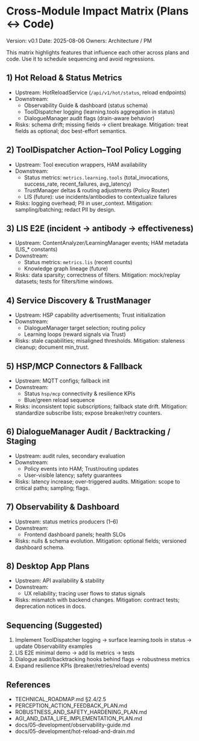 # Cross-Module Impact Matrix (Plans ↔ Code)

Version: v0.1
Date: 2025-08-06
Owners: Architecture / PM

This matrix highlights features that influence each other across plans and code. Use it to schedule sequencing and avoid regressions.

## 1) Hot Reload & Status Metrics
- Upstream: HotReloadService (`/api/v1/hot/status`, reload endpoints)
- Downstream:
  - Observability Guide & dashboard (status schema)
  - ToolDispatcher logging (learning.tools aggregation in status)
  - DialogueManager audit flags (drain-aware behavior)
- Risks: schema drift; missing fields → client breakage. Mitigation: treat fields as optional; doc best-effort semantics.

## 2) ToolDispatcher Action–Tool Policy Logging
- Upstream: Tool execution wrappers, HAM availability
- Downstream:
  - Status metrics: `metrics.learning.tools` (total_invocations, success_rate, recent_failures, avg_latency)
  - TrustManager deltas & routing adjustments (Policy Router)
  - LIS (future): use incidents/antibodies to contextualize failures
- Risks: logging overhead; PII in user_context. Mitigation: sampling/batching; redact PII by design.

## 3) LIS E2E (incident → antibody → effectiveness)
- Upstream: ContentAnalyzer/LearningManager events; HAM metadata (LIS_* constants)
- Downstream:
  - Status metrics: `metrics.lis` (recent counts)
  - Knowledge graph lineage (future)
- Risks: data sparsity; correctness of filters. Mitigation: mock/replay datasets; tests for filters/time windows.

## 4) Service Discovery & TrustManager
- Upstream: HSP capability advertisements; Trust initialization
- Downstream:
  - DialogueManager target selection; routing policy
  - Learning loops (reward signals via Trust)
- Risks: stale capabilities; misaligned thresholds. Mitigation: staleness cleanup; document min_trust.

## 5) HSP/MCP Connectors & Fallback
- Upstream: MQTT configs; fallback init
- Downstream:
  - Status `hsp/mcp` connectivity & resilience KPIs
  - Blue/green reload sequence
- Risks: inconsistent topic subscriptions; fallback state drift. Mitigation: standardize subscribe lists; expose breaker/retry counters.

## 6) DialogueManager Audit / Backtracking / Staging
- Upstream: audit rules, secondary evaluation
- Downstream:
  - Policy events into HAM; Trust/routing updates
  - User-visible latency; safety guarantees
- Risks: latency increase; over-triggered audits. Mitigation: scope to critical paths; sampling; flags.

## 7) Observability & Dashboard
- Upstream: status metrics producers (1–6)
- Downstream:
  - Frontend dashboard panels; health SLOs
- Risks: nulls & schema evolution. Mitigation: optional fields; versioned dashboard schema.

## 8) Desktop App Plans
- Upstream: API availability & stability
- Downstream:
  - UX reliability; tracing user flows to status signals
- Risks: mismatch with backend changes. Mitigation: contract tests; deprecation notices in docs.

## Sequencing (Suggested)
1) Implement ToolDispatcher logging → surface learning.tools in status → update Observability examples
2) LIS E2E minimal demo → add lis metrics → tests
3) Dialogue audit/backtracking hooks behind flags → robustness metrics
4) Expand resilience KPIs (breaker/retries/reload events)

## References
- TECHNICAL_ROADMAP.md §2.4/2.5
- PERCEPTION_ACTION_FEEDBACK_PLAN.md
- ROBUSTNESS_AND_SAFETY_HARDENING_PLAN.md
- AGI_AND_DATA_LIFE_IMPLEMENTATION_PLAN.md
- docs/05-development/observability-guide.md
- docs/05-development/hot-reload-and-drain.md